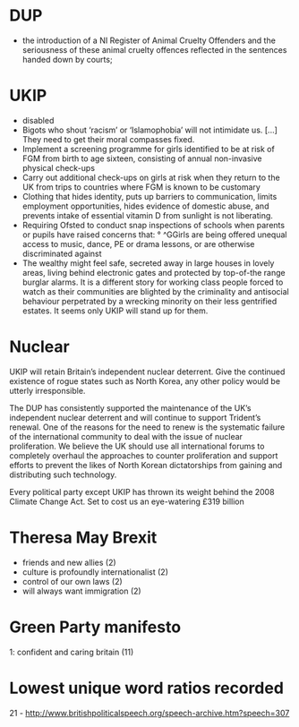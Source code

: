 # DUP

- the introduction of a NI Register of Animal Cruelty Offenders
   and the seriousness of these animal cruelty offences reflected in
	    the sentences handed down by courts;

# UKIP

- disabled
- Bigots who shout ‘racism’ or ‘Islamophobia’ will not intimidate us. [...] They need to get their moral compasses fixed.
- Implement a screening programme for girls identified to be at risk of FGM from
birth to age sixteen, consisting of annual non-invasive physical check-ups
- Carry out additional check-ups on girls at risk when they return to the UK from
trips to countries where FGM is known to be customary
- Clothing that hides identity, puts up barriers to communication, limits employment opportunities, hides evidence of domestic abuse, and prevents intake of essential vitamin D from sunlight is not liberating.
- Requiring Ofsted to conduct snap inspections of schools when parents or pupils have raised concerns that: °   ^GGirls are being offered unequal access to music, dance, PE or drama lessons, or are otherwise discriminated against 
- The wealthy might feel safe, secreted away in large houses in lovely areas,
	living behind electronic gates and protected by top-of-the range burglar
	alarms. It is a different story for working class people forced to watch as
	their communities are blighted by the criminality and antisocial behaviour
	perpetrated by a wrecking minority on their less gentrified estates. It seems
	only UKIP will stand up for them.


# Nuclear

UKIP will retain Britain’s independent nuclear deterrent. Give the continued existence of rogue states such as North Korea, any other policy would be utterly irresponsible.

The DUP has consistently supported the maintenance of the UK’s independent nuclear deterrent and will continue to support Trident’s renewal. One of the reasons for the need to renew is the systematic failure of the international community to deal with the issue of nuclear proliferation. We believe the UK should use all international forums to completely overhaul the approaches to counter proliferation and support efforts to prevent the likes of North Korean dictatorships from gaining and distributing such technology.

Every political party except UKIP has thrown its weight behind the 2008
Climate Change Act. Set to cost us an eye-watering £319 billion

# Theresa May Brexit

- friends and new allies (2) 
- culture is profoundly internationalist (2) 
- control of our own laws (2)
- will always want immigration (2)

# Green Party manifesto

1: confident and caring britain (11)

# Lowest unique word ratios recorded
21 - http://www.britishpoliticalspeech.org/speech-archive.htm?speech=307

